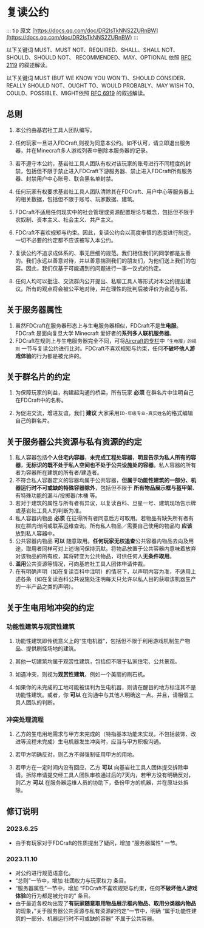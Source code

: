 # 复读公约

::: tip 原文
[https://docs.qq.com/doc/DR2lsTkNNS2ZURnBW](https://docs.qq.com/doc/DR2lsTkNNS2ZURnBW)
:::

以下关键词 MUST、MUST NOT、REQUIRED、SHALL、SHALL NOT、SHOULD、SHOULD NOT、 RECOMMENDED、MAY、OPTIONAL 依照 [RFC 2119](https://www.rfc-editor.org/rfc/rfc2119) 的叙述解读。

以下关键词 MUST (BUT WE KNOW YOU WON'T)、SHOULD CONSIDER、REALLY SHOULD NOT、OUGHT TO、WOULD PROBABLY、MAY WISH TO、COULD、POSSIBLE、MIGHT依照 [RFC 6919](https://www.rfc-editor.org/rfc/rfc6919.html) 的叙述解读。


## 总则

1. 本公约由基岩社工具人团队编写。

2. 任何玩家一旦进入FDCraft,则视为同意本公约。如不认可，请立即退出服务器，并在Minecraft多人游戏列表中删除本服务器的记录。

3. 若不遵守本公约，基岩社工具人团队有权对该玩家的账号进行不同程度的封禁，包括但不限于禁止进入FDCraft下游服务器、禁止进入FDCraft所有服务器、封禁用户中心账号、联合黑名单封禁。

4. 任何玩家有权要求基岩社工具人团队清除其在FDCraft、用户中心等服务器上的相关数据，包括但不限于账号、玩家数据、建筑。

5. FDCraft不适用任何现实中的社会管理或资源配置理论与概念，包括但不限于农奴制、资本主义、社会主义、共产主义。

6. FDCraft不喜欢规矩与约束。因此，复读公约会以高度审慎的态度进行制定。一切不必要的约定都不应该被写入本公约。

7. 复读公约不追求成体系的、事无巨细的规范。我们相信我们的同学都是友善的。我们永远以善意对待，并以善意揣测我们的朋友们，为他们送上我们的包容。因此，我们仅基于可能遇到的问题进行一事一议式的约定。

8. 任何人均可以批注、交流群内公开提出、私聊工具人等形式对本公约提出建议。所有的观点将会被公平地对待，并在理性的批判后被评价为合适与否。

## 关于服务器属性

1. 虽然FDCraft在服务器形态上与生电服务器相似，FDCraft不是**生电服**。FDCraft 是面向复旦大学 Minecraft 爱好者的**系列多人联机服务器**。
2. FDCraft在规则上与生电服务器完全不同，可将[Aircraft的专栏](https://www.bilibili.com/read/cv17891731)中`「生电服」的规则` 一节与复读公约进行比对。FDCraft不喜欢规矩与约束，任何**不破坏他人游戏体验**的行为都是被允许的。

## 关于群名片的约定

1. 为保障玩家的利益，构建起沟通的桥梁，所有玩家 **必须** 在群名片中注明自己在FDCraft中的名称。

2. 为促进交流，增进友谊，我们 **建议** 大家采用`ID-年级专业-真实姓名`的格式编辑自己的群名片。

## 关于服务器公共资源与私有资源的约定

1. 私人容器包括**个人住宅内容器**，**未完成工程处容器**，**明显告示为私人所有的容器**，**无标识的既不处于私人空间也不处于公共设施处的容器**。私人容器的所有者为容器所在建筑的所有者/建造者。
2. 不符合私人容器定义的容器均属于公共容器，**但属于功能性建筑的一部分、机器运行时不可或缺的特殊容器除外**，包括但不限于 **所有物品展示框与盔甲架**、有特殊功能的漏斗/投掷器/木桶 等。
3. 若对于建筑的属性与所有者有异议，以复读百科、旦星一号、建筑现场告示牌或基岩社工具人的判断为准。
4. 私人容器内物品 **必须** 在征得所有者同意后方可取用。若物品有缺失所有者有权在群内询问或联系运维查询。所有私人物品／需要自己使用的物品均 **应该** 放到私人容器中。
5. 公共容器内物品 **可以** 随意取用。**任何玩家无权追查**公共容器内物品去向及用途，取用者同样可对上述询问保持沉默。将物品放置于公共容器内意味着放弃对该物品的所有权，其将转变为公共物品，可供任何人**无条件取用**。
6. **滥用**公共资源等情况，可向基岩社工具人团体申请仲裁。
7. 在有明确声明（如在复读百科中注明）的情况下，以声明内容为准，不适用上述各条（如在复读百科公共设施处注明每天只允许以私人目的获取该机器生产的一半产品之类的声明）。

## 关于生电用地冲突的约定

### 功能性建筑与观赏性建筑

1. 功能性建筑即传统意义上的“生电机器”，包括但不限于利用游戏机制生产物品、提供刷怪场地的建筑。

2. 其他一切建筑均属于观赏性建筑，包括但不限于私家住宅、公共景观。
3. 如遇冲突，则视为**观赏性建筑**，例如一个美丽的刷石机。
4. 如果你的未完成的工地可能被误判为生电机器，则请在醒目的地方标注其不是功能性建筑。或者，你 **可以** 在沟通中与其他人明确这一点。并且，请相信工具人团队的判断。

### 冲突处理流程

1. 乙方的生电用地需求与甲方未完成的（特指基本功能未实现，不包括装饰、改进等流程未完成）生电机器发生冲突时，应当与甲方积极沟通。

2. 若甲方明确反对，则乙方不得强制征用甲方的用地。

3. 若甲方在一定时间内没有回应，乙方 **可以** 向基岩社工具人团体提交拆除申请。拆除申请提交经工具人团队审核通过后的7天内，若甲方没有明确反对，则乙方 **可以** 在服务器运维人员的协助下，备份甲方的机器，并在原址处拆除。

## 修订说明

### 2023.6.25

- 由于有玩家对于FDCraft的性质提出了疑问，增加 “服务器属性” 一节。

### 2023.11.10

- 对公约进行规范语意化。
- “总则”一节中，增加 社团权力与玩家权力 条目。
- “服务器属性”一节中，增加 “FDCraft不喜欢规矩与约束，任何**不破坏他人游戏体验**的行为都是被允许的” 条目。
- 由于最近各校均出现了**有玩家随意取用物品展示框内物品、取用分类器内物品**的现象，”关于服务器公共资源与私有资源的约定“一节中，明确 “属于功能性建筑的一部分、机器运行时不可或缺的容器” 不属于公共容器。
